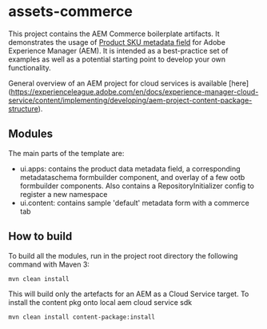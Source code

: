 # assets-commerce

This project contains the AEM Commerce boilerplate artifacts. It demonstrates the usage of [Product SKU metadata field](https://github.com/amalhotr_adobe/assets-commerce/tree/main/ui.apps/src/main/content/jcr_root/apps/commerce/ui/components/productdata) for Adobe Experience Manager (AEM). It is intended as a best-practice set of examples as well as a potential starting point to develop your own functionality.

General overview of an AEM project for cloud services is available [here] (https://experienceleague.adobe.com/en/docs/experience-manager-cloud-service/content/implementing/developing/aem-project-content-package-structure).


## Modules

The main parts of the template are:

* ui.apps: contains the product data metadata field, a corresponding metadataschema formbuilder component, and overlay of a few ootb formbuilder components. Also contains a RepositoryInitializer config to register a new namespace
* ui.content: contains sample 'default' metadata form with a commerce tab

## How to build

To build all the modules, run in the project root directory the following command with Maven 3:

    mvn clean install

This will build only the artefacts for an AEM as a Cloud Service target. To install the content pkg onto local aem cloud service sdk

    mvn clean install content-package:install
